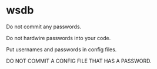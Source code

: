 # wsdb


Do not commit any passwords.

Do not hardwire passwords into your code. 

Put usernames and passwords in config files. 

DO NOT COMMIT A CONFIG FILE THAT HAS A PASSWORD.



